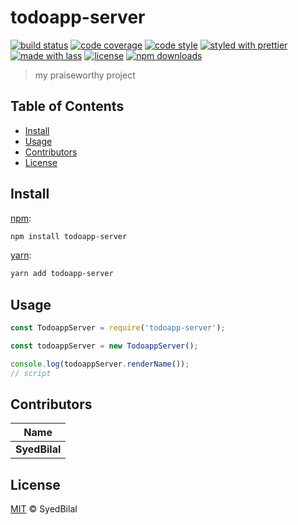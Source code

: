 # todoapp-server

[![build status](https://img.shields.io/travis/com/SyedBilal1349/todoapp-server.svg)](https://travis-ci.com/SyedBilal1349/todoapp-server)
[![code coverage](https://img.shields.io/codecov/c/github/SyedBilal1349/todoapp-server.svg)](https://codecov.io/gh/SyedBilal1349/todoapp-server)
[![code style](https://img.shields.io/badge/code_style-XO-5ed9c7.svg)](https://github.com/sindresorhus/xo)
[![styled with prettier](https://img.shields.io/badge/styled_with-prettier-ff69b4.svg)](https://github.com/prettier/prettier)
[![made with lass](https://img.shields.io/badge/made_with-lass-95CC28.svg)](https://lass.js.org)
[![license](https://img.shields.io/github/license/SyedBilal1349/todoapp-server.svg)](LICENSE)
[![npm downloads](https://img.shields.io/npm/dt/todoapp-server.svg)](https://npm.im/todoapp-server)

> my praiseworthy project


## Table of Contents

* [Install](#install)
* [Usage](#usage)
* [Contributors](#contributors)
* [License](#license)


## Install

[npm][]:

```sh
npm install todoapp-server
```

[yarn][]:

```sh
yarn add todoapp-server
```


## Usage

```js
const TodoappServer = require('todoapp-server');

const todoappServer = new TodoappServer();

console.log(todoappServer.renderName());
// script
```


## Contributors

| Name          |
| ------------- |
| **SyedBilal** |


## License

[MIT](LICENSE) © SyedBilal


## 

[npm]: https://www.npmjs.com/

[yarn]: https://yarnpkg.com/

